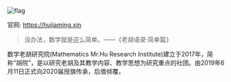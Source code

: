 ![flag](https://hujiaming.xin/.github/profile/flag.png)

官网: https://hujiaming.xin

> 没办法，数学就是这么简单。——《老胡语录·简单篇》

数学老胡研究院(Mathematics Mr.Hu Research Institute)建立于2017年，简称“胡院”，是以研究老胡及其教学内容、教学思想为研究重点的社团。由2019年6月11日正式向2020届授旗传承，后值倾覆。